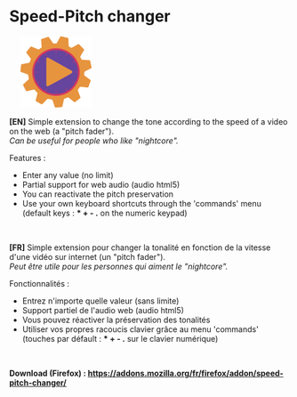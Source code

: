 # Speed-Pitch changer

&nbsp;&nbsp;&nbsp;&nbsp; ![logo](/icons/border-128.png)

**[EN]** Simple extension to change the tone according to the speed of a video on the web (a "pitch fader"). <br/>_Can be useful for people who like "nightcore"._

Features :
- Enter any value (no limit)
- Partial support for web audio (audio html5)
- You can reactivate the pitch preservation
- Use your own keyboard shortcuts through the 'commands' menu (default keys : __* + - .__ on the numeric keypad)

<br/>

**[FR]** Simple extension pour changer la tonalité en fonction de la vitesse d'une vidéo sur internet (un "pitch fader"). <br/>_Peut être utile pour les personnes qui aiment le "nightcore"._

Fonctionnalités :
- Entrez n'importe quelle valeur (sans limite)
- Support partiel de l'audio web (audio html5)
- Vous pouvez réactiver la préservation des tonalités
- Utiliser vos propres racoucis clavier grâce au menu 'commands' (touches par défault : __* + - .__ sur le clavier numérique)
<br/>

**Download (Firefox) : https://addons.mozilla.org/fr/firefox/addon/speed-pitch-changer/**
